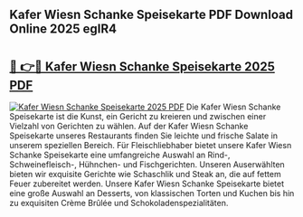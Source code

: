 ## Kafer Wiesn Schanke Speisekarte PDF Download Online 2025 egIR4

# <h2><a href="http://gccw6x.nevu.top/?p=Kafer+Wiesn+Schanke+Speisekarte">🔗 👉🔴 Kafer Wiesn Schanke Speisekarte 2025 PDF</a></h2>

[![Kafer Wiesn Schanke Speisekarte 2025 PDF](https://i.imgur.com/dBaPXMq.png)](http://gccw6x.nevu.top/?p=Kafer+Wiesn+Schanke+Speisekarte)
Die Kafer Wiesn Schanke Speisekarte ist die Kunst, ein Gericht zu kreieren und zwischen einer Vielzahl von Gerichten zu wählen. Auf der Kafer Wiesn Schanke Speisekarte unseres Restaurants finden Sie leichte und frische Salate in unserem speziellen Bereich. Für Fleischliebhaber bietet unsere Kafer Wiesn Schanke Speisekarte eine umfangreiche Auswahl an Rind-, Schweinefleisch-, Hühnchen- und Fischgerichten. Unseren Auserwählten bieten wir exquisite Gerichte wie Schaschlik und Steak an, die auf fettem Feuer zubereitet werden. Unsere Kafer Wiesn Schanke Speisekarte bietet eine große Auswahl an Desserts, von klassischen Torten und Kuchen bis hin zu exquisiten Crème Brûlée und Schokoladenspezialitäten.
